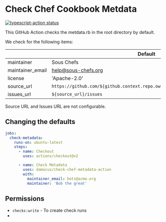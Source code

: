 # Check Chef Cookbook Metdata

<a href="https://github.com/actions/typescript-action/actions"><img alt="typescript-action status" src="https://github.com/damacus/check-chef-metadata-action/workflows/build-test/badge.svg"></a>

This GitHub Action checks the metdata.rb in the root directory by default.

We check for the following items:

|                  | Default                                                                       |
| ---------------- | ----------------------------------------------------------------------------- |
| maintainer       | Sous Chefs                                                                    |
| maintainer_email | help@sous-chefs.org                                                           |
| license          | 'Apache-2.0'                                                                  |
| source_url       | `https://github.com/${github.context.repo.owner}/${github.context.repo.repo}` |
| issues_url       | `${source_url}/issues`                                                        |

Source URL and Issues URL are not configurable.

## Changing the defaults

```yaml
jobs:
  check-metadata:
    runs-on: ubuntu-latest
    steps:
      - name: Checkout
        uses: actions/checkout@v2

      - name: Check Metadata
        uses: damacus/check-chef-metadata-action
        with:
          maintainer_email: bots@acme.org
          maintainer: 'Bob the great'
```

## Permissions

- `checks:write` - To create check runs
-
